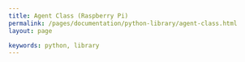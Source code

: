 ```yaml
---
title: Agent Class (Raspberry Pi)
permalink: /pages/documentation/python-library/agent-class.html
layout: page

keywords: python, library
---
```



